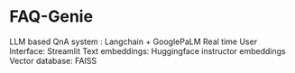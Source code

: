 # FAQ-Genie
LLM based QnA system : Langchain + GooglePaLM 
Real time User Interface: Streamlit 
Text embeddings: Huggingface instructor embeddings 
Vector database: FAISS
